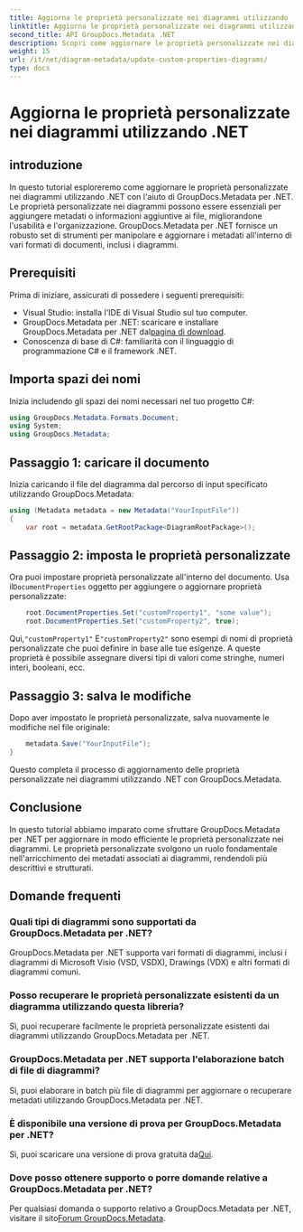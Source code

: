 ```yaml
---
title: Aggiorna le proprietà personalizzate nei diagrammi utilizzando .NET
linktitle: Aggiorna le proprietà personalizzate nei diagrammi utilizzando .NET
second_title: API GroupDocs.Metadata .NET
description: Scopri come aggiornare le proprietà personalizzate nei diagrammi utilizzando .NET con GroupDocs.Metadata per .NET. Migliora i metadati con facilità.
weight: 15
url: /it/net/diagram-metadata/update-custom-properties-diagrams/
type: docs
---
```

# Aggiorna le proprietà personalizzate nei diagrammi utilizzando .NET

## introduzione
In questo tutorial esploreremo come aggiornare le proprietà personalizzate nei diagrammi utilizzando .NET con l'aiuto di GroupDocs.Metadata per .NET. Le proprietà personalizzate nei diagrammi possono essere essenziali per aggiungere metadati o informazioni aggiuntive ai file, migliorandone l'usabilità e l'organizzazione. GroupDocs.Metadata per .NET fornisce un robusto set di strumenti per manipolare e aggiornare i metadati all'interno di vari formati di documenti, inclusi i diagrammi.
## Prerequisiti
Prima di iniziare, assicurati di possedere i seguenti prerequisiti:
- Visual Studio: installa l'IDE di Visual Studio sul tuo computer.
-  GroupDocs.Metadata per .NET: scaricare e installare GroupDocs.Metadata per .NET dal[pagina di download](https://releases.groupdocs.com/metadata/net/).
- Conoscenza di base di C#: familiarità con il linguaggio di programmazione C# e il framework .NET.

## Importa spazi dei nomi
Inizia includendo gli spazi dei nomi necessari nel tuo progetto C#:
```csharp
using GroupDocs.Metadata.Formats.Document;
using System;
using GroupDocs.Metadata;
```
## Passaggio 1: caricare il documento
Inizia caricando il file del diagramma dal percorso di input specificato utilizzando GroupDocs.Metadata:
```csharp
using (Metadata metadata = new Metadata("YourInputFile"))
{
    var root = metadata.GetRootPackage<DiagramRootPackage>();
```
## Passaggio 2: imposta le proprietà personalizzate
 Ora puoi impostare proprietà personalizzate all'interno del documento. Usa il`DocumentProperties` oggetto per aggiungere o aggiornare proprietà personalizzate:
```csharp
    root.DocumentProperties.Set("customProperty1", "some value");
    root.DocumentProperties.Set("customProperty2", true);
```
 Qui,`"customProperty1"` E`"customProperty2"` sono esempi di nomi di proprietà personalizzate che puoi definire in base alle tue esigenze. A queste proprietà è possibile assegnare diversi tipi di valori come stringhe, numeri interi, booleani, ecc.
## Passaggio 3: salva le modifiche
Dopo aver impostato le proprietà personalizzate, salva nuovamente le modifiche nel file originale:
```csharp
    metadata.Save("YourInputFile");
}
```
Questo completa il processo di aggiornamento delle proprietà personalizzate nei diagrammi utilizzando .NET con GroupDocs.Metadata.

## Conclusione
In questo tutorial abbiamo imparato come sfruttare GroupDocs.Metadata per .NET per aggiornare in modo efficiente le proprietà personalizzate nei diagrammi. Le proprietà personalizzate svolgono un ruolo fondamentale nell'arricchimento dei metadati associati ai diagrammi, rendendoli più descrittivi e strutturati.

## Domande frequenti
### Quali tipi di diagrammi sono supportati da GroupDocs.Metadata per .NET?
GroupDocs.Metadata per .NET supporta vari formati di diagrammi, inclusi i diagrammi di Microsoft Visio (VSD, VSDX), Drawings (VDX) e altri formati di diagrammi comuni.
### Posso recuperare le proprietà personalizzate esistenti da un diagramma utilizzando questa libreria?
Sì, puoi recuperare facilmente le proprietà personalizzate esistenti dai diagrammi utilizzando GroupDocs.Metadata per .NET.
### GroupDocs.Metadata per .NET supporta l'elaborazione batch di file di diagrammi?
Sì, puoi elaborare in batch più file di diagrammi per aggiornare o recuperare metadati utilizzando GroupDocs.Metadata per .NET.
### È disponibile una versione di prova per GroupDocs.Metadata per .NET?
 Sì, puoi scaricare una versione di prova gratuita da[Qui](https://releases.groupdocs.com/).
### Dove posso ottenere supporto o porre domande relative a GroupDocs.Metadata per .NET?
 Per qualsiasi domanda o supporto relativo a GroupDocs.Metadata per .NET, visitare il sito[Forum GroupDocs.Metadata](https://forum.groupdocs.com/c/metadata/14).